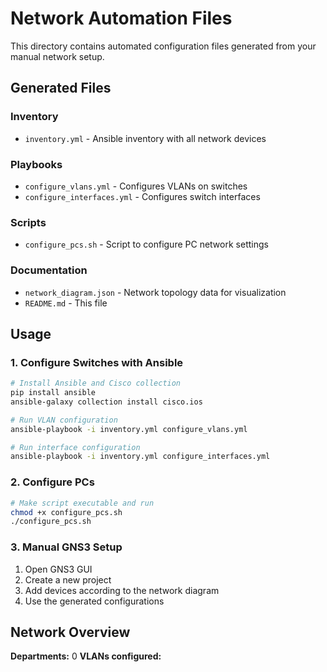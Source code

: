 # Network Automation Files

This directory contains automated configuration files generated from your manual network setup.

## Generated Files

### Inventory
- `inventory.yml` - Ansible inventory with all network devices

### Playbooks
- `configure_vlans.yml` - Configures VLANs on switches
- `configure_interfaces.yml` - Configures switch interfaces

### Scripts
- `configure_pcs.sh` - Script to configure PC network settings

### Documentation
- `network_diagram.json` - Network topology data for visualization
- `README.md` - This file

## Usage

### 1. Configure Switches with Ansible
```bash
# Install Ansible and Cisco collection
pip install ansible
ansible-galaxy collection install cisco.ios

# Run VLAN configuration
ansible-playbook -i inventory.yml configure_vlans.yml

# Run interface configuration
ansible-playbook -i inventory.yml configure_interfaces.yml
```

### 2. Configure PCs
```bash
# Make script executable and run
chmod +x configure_pcs.sh
./configure_pcs.sh
```

### 3. Manual GNS3 Setup
1. Open GNS3 GUI
2. Create a new project
3. Add devices according to the network diagram
4. Use the generated configurations

## Network Overview

**Departments:** 0
**VLANs configured:**
